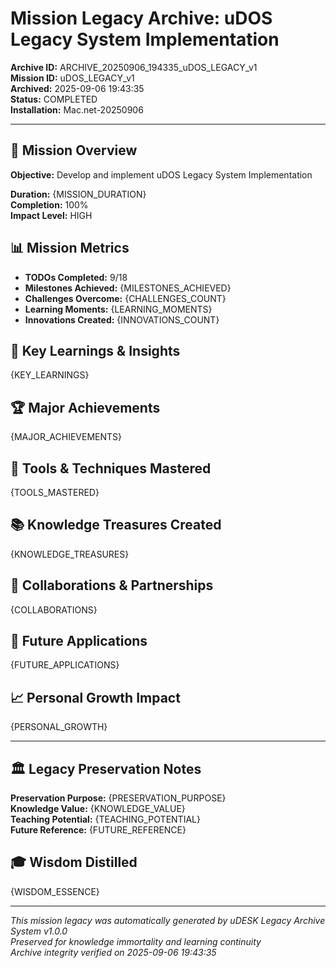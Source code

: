 # Mission Legacy Archive: uDOS Legacy System Implementation

**Archive ID:** ARCHIVE_20250906_194335_uDOS_LEGACY_v1  
**Mission ID:** uDOS_LEGACY_v1  
**Archived:** 2025-09-06 19:43:35  
**Status:** COMPLETED  
**Installation:** Mac.net-20250906  

---

## 🎯 Mission Overview

**Objective:** Develop and implement uDOS Legacy System Implementation

**Duration:** {MISSION_DURATION}  
**Completion:** 100%  
**Impact Level:** HIGH  

## 📊 Mission Metrics

- **TODOs Completed:** 9/18
- **Milestones Achieved:** {MILESTONES_ACHIEVED}
- **Challenges Overcome:** {CHALLENGES_COUNT}
- **Learning Moments:** {LEARNING_MOMENTS}
- **Innovations Created:** {INNOVATIONS_COUNT}

## 🧠 Key Learnings & Insights

{KEY_LEARNINGS}

## 🏆 Major Achievements

{MAJOR_ACHIEVEMENTS}

## 🔧 Tools & Techniques Mastered

{TOOLS_MASTERED}

## 📚 Knowledge Treasures Created

{KNOWLEDGE_TREASURES}

## 🤝 Collaborations & Partnerships

{COLLABORATIONS}

## 🔮 Future Applications

{FUTURE_APPLICATIONS}

## 📈 Personal Growth Impact

{PERSONAL_GROWTH}

---

## 🏛️ Legacy Preservation Notes

**Preservation Purpose:** {PRESERVATION_PURPOSE}  
**Knowledge Value:** {KNOWLEDGE_VALUE}  
**Teaching Potential:** {TEACHING_POTENTIAL}  
**Future Reference:** {FUTURE_REFERENCE}  

## 🎓 Wisdom Distilled

{WISDOM_ESSENCE}

---

*This mission legacy was automatically generated by uDESK Legacy Archive System v1.0.0*  
*Preserved for knowledge immortality and learning continuity*  
*Archive integrity verified on 2025-09-06 19:43:35*
